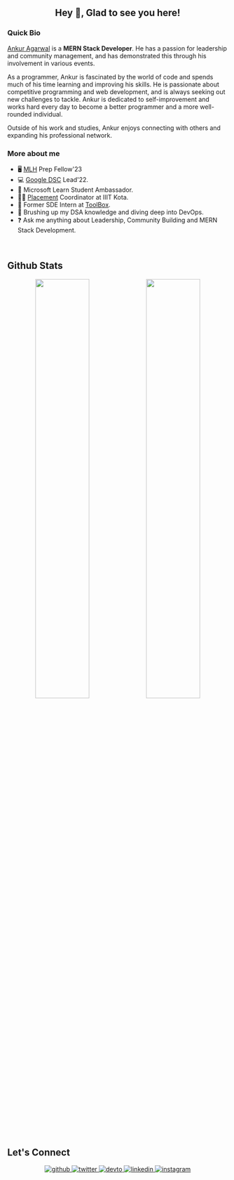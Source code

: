 ## <div align="center">Hey 👋, Glad to see you here!</div>  

### Quick Bio
[Ankur Agarwal](https://theankur.tech/) is a **MERN Stack Developer**. He has a passion for leadership and community management, and has demonstrated this through his involvement in various events.

As a programmer, Ankur is fascinated by the world of code and spends much of his time learning and improving his skills. He is passionate about competitive programming and web development, and is always seeking out new challenges to tackle. Ankur is dedicated to self-improvement and works hard every day to become a better programmer and a more well-rounded individual.

Outside of his work and studies, Ankur enjoys connecting with others and expanding his professional network.  
  

### More about me 
- 🖥️ [MLH](https://fellowship.mlh.io/) Prep Fellow'23
- 💻 [Google DSC](https://gdsc.community.dev/indian-institute-of-information-technology-kota/) Lead'22.
- 🚀 Microsoft Learn Student Ambassador.
- 👨‍🎓 [Placement](https://tpcell.iiitkota.ac.in/) Coordinator at IIIT Kota.
- 🔭 Former SDE Intern at [ToolBox](https://www.gotoolbox.in/).  
- 🌱 Brushing up my DSA knowledge and diving deep into DevOps.
- ❓ Ask me anything about Leadership, Community Building and MERN Stack Development.

<br/>

## Github Stats  
<div align="center"> 
<img width="49.5%" src="https://github-readme-stats.vercel.app/api?username=Ankur6702&show_icons=true&theme=dark&hide_border=true" />
<img width="49.5%" src="https://github-readme-streak-stats.herokuapp.com/?user=Ankur6702&theme=dark&hide_border=true" />
</div>  

<br/>


## Let's Connect
<div align="center">
<a href="https://github.com/Ankur6702" target="_blank">
<img src=https://img.shields.io/badge/github-%2324292e.svg?&style=for-the-badge&logo=github&logoColor=white alt=github style="margin-bottom: 5px;" />
</a>
<a href="https://twitter.com/_Ankur_Agarwal_" target="_blank">
<img src=https://img.shields.io/badge/twitter-%2300acee.svg?&style=for-the-badge&logo=twitter&logoColor=white alt=twitter style="margin-bottom: 5px;" />
</a>
<a href="https://dev.to/ankur246" target="_blank">
<img src=https://img.shields.io/badge/dev.to-%2308090A.svg?&style=for-the-badge&logo=dev.to&logoColor=white alt=devto style="margin-bottom: 5px;" />
</a>
<a href="https://linkedin.com/in/ankur-8" target="_blank">
<img src=https://img.shields.io/badge/linkedin-%231E77B5.svg?&style=for-the-badge&logo=linkedin&logoColor=white alt=linkedin style="margin-bottom: 5px;" />
</a>
<a href="https://instagram.com/ankur_agarwal_246" target="_blank">
<img src=https://img.shields.io/badge/instagram-%23000000.svg?&style=for-the-badge&logo=instagram&logoColor=white alt=instagram style="margin-bottom: 5px;" />
</a>  
</div>

<!--
<div align="center">
<a href="https://www.twitter.com/_Ankur_Agarwal_" target="_blank" rel="noreferrer"><img
src="https://img.shields.io/twitter/follow/_Ankur_Agarwal_?logo=twitter&style=for-the-badge&color=0891b2&labelColor=1c1917"
/></a>
</div>
-->

<br/>  
